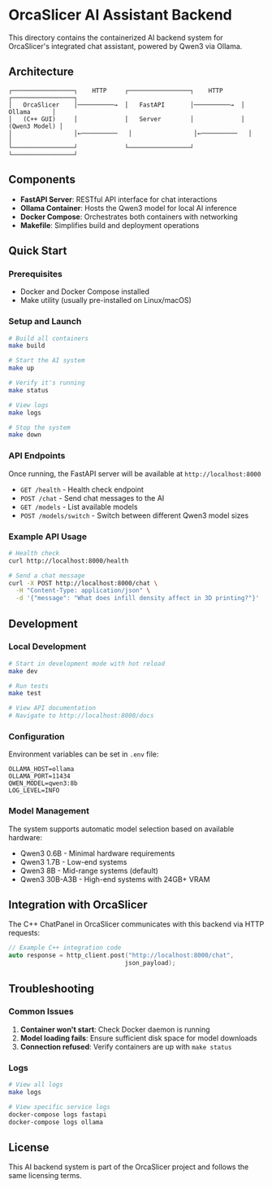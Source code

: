 # OrcaSlicer AI Assistant Backend

This directory contains the containerized AI backend system for OrcaSlicer's integrated chat assistant, powered by Qwen3 via Ollama.

## Architecture

```
┌─────────────────┐    HTTP     ┌─────────────────┐    HTTP     ┌─────────────────┐
│   OrcaSlicer    │──────────→  │   FastAPI       │──────────→  │     Ollama      │
│   (C++ GUI)     │             │   Server        │             │   (Qwen3 Model) │
│                 │←──────────   │                 │←──────────   │                 │
└─────────────────┘             └─────────────────┘             └─────────────────┘
```

## Components

- **FastAPI Server**: RESTful API interface for chat interactions
- **Ollama Container**: Hosts the Qwen3 model for local AI inference
- **Docker Compose**: Orchestrates both containers with networking
- **Makefile**: Simplifies build and deployment operations

## Quick Start

### Prerequisites
- Docker and Docker Compose installed
- Make utility (usually pre-installed on Linux/macOS)

### Setup and Launch
```bash
# Build all containers
make build

# Start the AI system
make up

# Verify it's running
make status

# View logs
make logs

# Stop the system
make down
```

### API Endpoints

Once running, the FastAPI server will be available at `http://localhost:8000`

- `GET /health` - Health check endpoint
- `POST /chat` - Send chat messages to the AI
- `GET /models` - List available models
- `POST /models/switch` - Switch between different Qwen3 model sizes

### Example API Usage

```bash
# Health check
curl http://localhost:8000/health

# Send a chat message
curl -X POST http://localhost:8000/chat \
  -H "Content-Type: application/json" \
  -d '{"message": "What does infill density affect in 3D printing?"}'
```

## Development

### Local Development
```bash
# Start in development mode with hot reload
make dev

# Run tests
make test

# View API documentation
# Navigate to http://localhost:8000/docs
```

### Configuration

Environment variables can be set in `.env` file:
```env
OLLAMA_HOST=ollama
OLLAMA_PORT=11434
QWEN_MODEL=qwen3:8b
LOG_LEVEL=INFO
```

### Model Management

The system supports automatic model selection based on available hardware:
- Qwen3 0.6B - Minimal hardware requirements
- Qwen3 1.7B - Low-end systems
- Qwen3 8B - Mid-range systems (default)
- Qwen3 30B-A3B - High-end systems with 24GB+ VRAM

## Integration with OrcaSlicer

The C++ ChatPanel in OrcaSlicer communicates with this backend via HTTP requests:

```cpp
// Example C++ integration code
auto response = http_client.post("http://localhost:8000/chat", 
                                json_payload);
```

## Troubleshooting

### Common Issues

1. **Container won't start**: Check Docker daemon is running
2. **Model loading fails**: Ensure sufficient disk space for model downloads
3. **Connection refused**: Verify containers are up with `make status`

### Logs
```bash
# View all logs
make logs

# View specific service logs
docker-compose logs fastapi
docker-compose logs ollama
```

## License

This AI backend system is part of the OrcaSlicer project and follows the same licensing terms. 